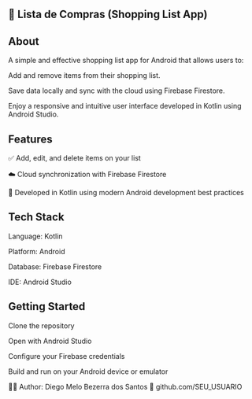 ## 🛒 Lista de Compras (Shopping List App)

## About
A simple and effective shopping list app for Android that allows users to:

Add and remove items from their shopping list.

Save data locally and sync with the cloud using Firebase Firestore.

Enjoy a responsive and intuitive user interface developed in Kotlin using Android Studio.

## Features
✅ Add, edit, and delete items on your list

☁️ Cloud synchronization with Firebase Firestore

📱 Developed in Kotlin using modern Android development best practices

## Tech Stack
Language: Kotlin

Platform: Android

Database: Firebase Firestore

IDE: Android Studio

## Getting Started
Clone the repository

Open with Android Studio

Configure your Firebase credentials

Build and run on your Android device or emulator

👨‍💻 Author:
Diego Melo Bezerra dos Santos
🔗 github.com/SEU_USUARIO
